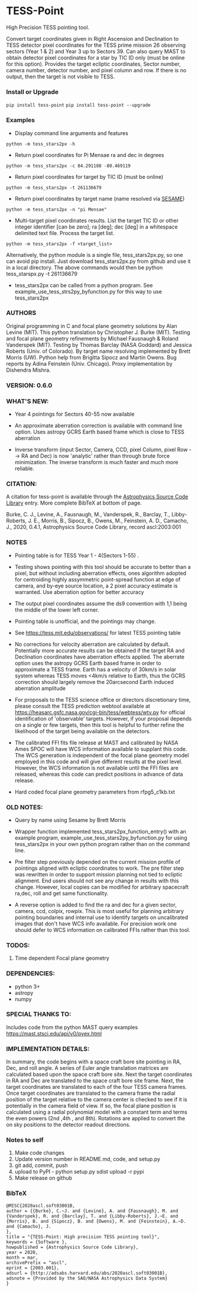 # TESS-Point
High Precision TESS pointing tool.

Convert target coordinates given in Right Ascension and Declination to TESS detector pixel coordinates for the TESS prime mission 26 observing sectors (Year 1 & 2) and Year 3 up to Sectors 39.  Can also query MAST to obtain detector pixel coordinates for a star by TIC ID only (must be online for this option).  Provides the target ecliptic coordinates, Sector number, camera number, detector number, and pixel column and row.  If there is no output, then the target is not visible to TESS.

### Install or Upgrade
`pip install tess-point`
`pip install tess-point --upgrade`

### Examples
- Display command line arguments and features

`python -m tess_stars2px -h`

- Return pixel coordinates for Pi Mensae ra and dec in degrees

`python -m tess_stars2px -c 84.291188 -80.469119`

- Return pixel coordinates for target by TIC ID (must be online)

`python -m tess_stars2px -t 261136679`

- Return pixel coordinates by target name (name resolved via [SESAME](http://cds.u-strasbg.fr/cgi-bin/Sesame))

`python -m tess_stars2px -n "pi Mensae"`

- Multi-target pixel coordinates results.  List the target TIC ID or other integer identifier [can be zero]; ra [deg]; dec [deg] in a whitespace delimited text file.  Process the target list.

`python -m tess_stars2px -f <target_list>`

Alternatively, the python module is a single file, tess_stars2px.py, so one can avoid pip install.  Just download tess_stars2px.py from github and use it in a local directory.  The above commands would then be python tess_starspx.py -t 261136679

- tess_stars2px can be called from a python program.  See example_use_tess_strs2py_byfunction.py for this way to use tess_stars2px

### AUTHORS
Original programming in C and focal plane geometry solutions by Alan Levine (MIT).  This python translation by Christopher J. Burke (MIT).  Testing and focal plane geometry refinements by Michael Fausnaugh & Roland Vanderspek (MIT).  Testing by Thomas Barclay (NASA Goddard) and Jessica Roberts (Univ. of Colorado).  By target name resolving implemented by Brett Morris (UW).  Python help from Brigitta Sipocz and Martin Owens.  Bug reports by Adina Feinstein (Univ. Chicago). Proxy implementation by Dishendra Mishra.

### VERSION: 0.6.0

### WHAT'S NEW:
- Year 4 pointings for Sectors 40-55 now available
- An approximate aberration correction is available with command line option.  Uses astropy GCRS Earth based frame which is close to TESS aberration

- Inverse transform (input Sector, Camera, CCD, pixel Column, pixel Row --> RA and Dec) is now 'analytic' rather than through brute force minimization.  The inverse transform is much faster and much more reliable.

### CITATION:
A citation for tess-point is available through the [Astrophysics Source Code Library](http://www.ascl.net/2003.001) entry. More complete BibTeX at bottom of page.

Burke, C. J., Levine, A., Fausnaugh, M., Vanderspek, R., Barclay, T., Libby-Roberts, J. E., Morris, B., Sipocz, B., Owens, M., Feinstein, A. D., Camacho, J., 2020, 0.4.1, Astrophysics Source Code Library, record ascl:2003:001

### NOTES
- Pointing table is for TESS Year 1 - 4(Sectors 1-55) .

- Testing shows pointing with this tool should be accurate to better than a pixel, but without including aberration effects, ones algorithm adopted for centroiding highly assymmetric point-spread function at edge of camera, and by-eye source location, a 2 pixel accuracy estimate is warranted. Use aberration option for better accuracy

- The output pixel coordinates assume the ds9 convention with 1,1 being the middle of the lower left corner.

- Pointing table is unofficial, and the pointings may change.

- See https://tess.mit.edu/observations/ for latest TESS pointing table

- No corrections for velocity aberration are calculated by default. Potentially more accurate results can be obtained if the target RA and Declination coordinates have aberration effects applied.  The aberrate option uses the astropy GCRS Earth based frame in order to approximate a TESS frame.  Earth has a velocity of 30km/s in solar system whereas TESS moves <4km/s relative to Earth, thus the GCRS correction should largely remove the 20arcsecond Earth induced aberration amplitude

- For proposals to the TESS science office or directors discretionary time, please consult the TESS prediction webtool available at https://heasarc.gsfc.nasa.gov/cgi-bin/tess/webtess/wtv.py for official identification of 'observable' targets.  However, if your proposal depends on a single or few targets, then this tool is helpful to further refine the likelihood of the target being available on the detectors.

- The calibrated FFI fits file release at MAST and calibrated by NASA Ames SPOC will have WCS information available to supplant this code.  The WCS generation is independent of the focal plane geometry model employed in this code and will give different results at the pixel level.  However, the WCS information is not available until the FFI files are released, whereas this code can predict positions in advance of data release.

- Hard coded focal plane geometry parameters from rfpg5_c1kb.txt

### OLD NOTES:
- Query by name using Sesame by Brett Morris

- Wrapper function implemented tess_stars2px_function_entry() with an example program, example_use_tess_stars2py_byfunction.py for using tess_stars2px in your own python program rather than on the command line.

- Pre filter step previously depended on the current mission profile of pointings aligned with ecliptic coordinates to work.  The pre filter step was rewritten in order to support mission planning not tied to ecliptic alignment.  End users should not see any change in results with this change.  However, local copies can be modified for arbitrary spacecraft ra,dec, roll and get same functionality.

- A reverse option is added to find the ra and dec for a given sector, camera, ccd, colpix, rowpix.  This is most useful for planning arbitrary pointing boundaries and internal use to identify targets on uncalibrated images that don't have WCS info available.  For precision work one should defer to WCS information on calibrated FFIs rather than this tool.


### TODOS:
1. Time dependent Focal plane geometry

### DEPENDENCIES:
- python 3+
- astropy
- numpy

### SPECIAL THANKS TO:
Includes code from the python MAST query examples 
https://mast.stsci.edu/api/v0/pyex.html

### IMPLEMENTATION DETAILS:
In summary, the code begins with a space craft bore site pointing in RA, Dec, and roll angle.  A series of Euler angle translation matrices are calculated based upon the space craft bore site.  Next the target coordinates in RA and Dec are translated to the space craft bore site frame.  Next, the target coordinates are translated to each of the four TESS camera frames.  Once target coordinates are translated to the  camera frame the radial position of the target relative to the camera center is checked to see if it is potentially in the camera field of view. If so, the focal plane position is calculated using a radial polynomial model with a constant term and terms the even powers (2nd ,4th , and 8th).  Rotations are applied to convert the on sky positions to the detector readout directions.

### Notes to self
1. Make code changes
2. Update version number in README.md, code, and setup.py
3. git add, commit, push
4. upload to PyPI - python setup.py sdist upload -r pypi
5. Make release on github

### BibTeX

```
@MISC{2020ascl.soft03001B,
author = {{Burke}, C.~J. and {Levine}, A. and {Fausnaugh}, M. and {Vanderspek}, R. and {Barclay}, T. and {Libby-Roberts}, J.~E. and {Morris}, B. and {Sipocz}, B. and {Owens}, M. and {Feinstein}, A.~D. and {Camacho}, J.
},
title = "{TESS-Point: High precision TESS pointing tool}",
keywords = {Software },
howpublished = {Astrophysics Source Code Library},
year = 2020,
month = mar,
archivePrefix = "ascl",
eprint = {2003.001},
adsurl = {http://adsabs.harvard.edu/abs/2020ascl.soft03001B},
adsnote = {Provided by the SAO/NASA Astrophysics Data System}
}
```